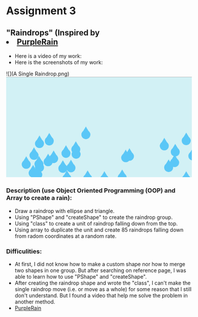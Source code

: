 # Assignment 3
## "Raindrops" (Inspired by<li><a href="https://www.youtube.com/watch?v=KkyIDI6rQJI" >PurpleRain</a></li> 
- Here is a video of my work:
- Here is the screenshots of my work:

![](A Single Raindrop.png)
![](Raindrops.png)
### Description (use Object Oriented Programming (OOP) and Array to create a rain):
- Draw a raindrop with ellipse and triangle. 
- Using "PShape" and "createShape" to create the raindrop group. 
- Using "class" to create a unit of raindrop falling down from the top.
- Using array to duplicate the unit and create 85 raindrops falling down from radom coordinates at a random rate. 
### Difficulities:
- At first, I did not know how to make a custom shape nor how to merge two shapes in one group. 
But after searching on reference page, I was able to learn how to use "PShape" and "createShape".
- After creating the raindrop shape and wrote the "class", 
I can't make the single raindrop move (i.e. or move as a whole) for some reason that I still don't understand. 
But I found a video that help me solve the problem in another method. <li><a href="https://www.youtube.com/watch?v=KkyIDI6rQJI" >PurpleRain</a></li>

